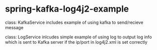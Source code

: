 # spring-kafka-log4j2-example

class: KafkaService
includes example of using kafka to send/recieve message

class: LogService
inlcudes simple example of using log to output log info which is sent to Kafka server if the ip/port in log4j2.xml is set correctly
